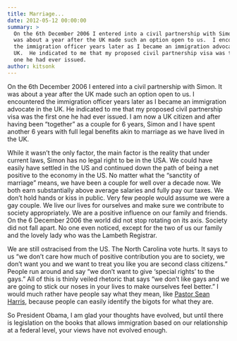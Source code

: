 ```yaml
---
title: Marriage...
date: 2012-05-12 00:00:00
summary: >
  On the 6th December 2006 I entered into a civil partnership with Simon.  It
  was about a year after the UK made such an option open to us.  I encountered
  the immigration officer years later as I became an immigration advocate in the
  UK.  He indicated to me that my proposed civil partnership visa was the first
  one he had ever issued.
author: kitsonk
---
```


On the 6th December 2006 I entered into a civil partnership with Simon. It was about a year after the UK made such an
option open to us. I encountered the immigration officer years later as I became an immigration advocate in the UK. He
indicated to me that my proposed civil partnership visa was the first one he had ever issued. I am now a UK citizen and
after having been “together” as a couple for 6 years, Simon and I have spent another 6 years with full legal benefits
akin to marriage as we have lived in the UK.

While it wasn’t the only factor, the main factor is the reality that under current laws, Simon has no legal right to be
in the USA. We could have easily have settled in the US and continued down the path of being a net positive to the
economy in the US. No matter what the “sanctity of marriage” means, we have been a couple for well over a decade now. We
both earn substantially above average salaries and fully pay our taxes. We don’t hold hands or kiss in public. Very few
people would assume we were a gay couple. We live our lives for ourselves and make sure we contribute to society
appropriately. We are a positive influence on our family and friends. On the 6 December 2006 the world did not stop
rotating on its axis. Society did not fall apart. No one even noticed, except for the two of us our family and the
lovely lady who was the Lambeth Registrar.

We are still ostracised from the US. The North Carolina vote hurts. It says to us “we don’t care how much of positive
contribution you are to society, we don’t want you and we want to treat you like you are second class citizens.” People
run around and say “we don’t want to give ‘special rights’ to the gays.” All of this is thinly veiled rhetoric that says
“we don’t like gays and we are going to stick our noses in your lives to make ourselves feel better.” I would much
rather have people say what they mean, like
[Pastor Sean Harris](https://www.dailymail.co.uk/news/article-2138285/Pastor-Sean-Harris-rant-Preacher-tells-parents-beat-homosexuality-pre-school-children.html),
because people can easily identify the bigots for what they are.

So President Obama, I am glad your thoughts have evolved, but until there is legislation on the books that allows
immigration based on our relationship at a federal level, your views have not evolved enough.
